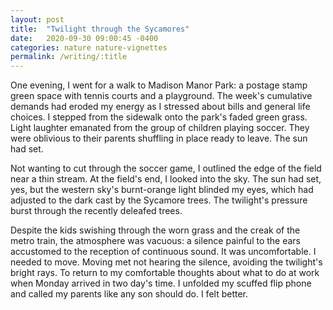 ```yaml
---
layout: post
title:  "Twilight through the Sycamores"
date:   2020-09-30 09:00:45 -0400
categories: nature nature-vignettes
permalink: /writing/:title
---
```


One evening, I went for a walk to Madison Manor Park: a postage stamp green space with tennis courts and a playground.  The week's cumulative demands had eroded my energy as I stressed about bills and general life choices.  I stepped from the sidewalk onto the park's faded green grass.   Light laughter emanated from the group of children playing soccer.  They were oblivious to their parents shuffling in place ready to leave.  The sun had set.

Not wanting to cut through the soccer game, I outlined the edge of the field near a thin stream.  At the field's end, I looked into the sky.  The sun had set, yes, but the western sky's burnt-orange light blinded my eyes, which had adjusted to the dark cast by the Sycamore trees.  The twilight's pressure burst through the recently deleafed trees.  

Despite the kids swishing through the worn grass and the creak of the metro train, the atmosphere was vacuous: a silence painful to the ears accustomed to the reception of continuous sound.  It was uncomfortable.  I needed to move.  Moving met not hearing the silence, avoiding the twilight's bright rays.  To return to my comfortable thoughts about what to do at work when Monday arrived in two day's time.  I unfolded my scuffed flip phone and called my parents like any son should do.  I felt better.  